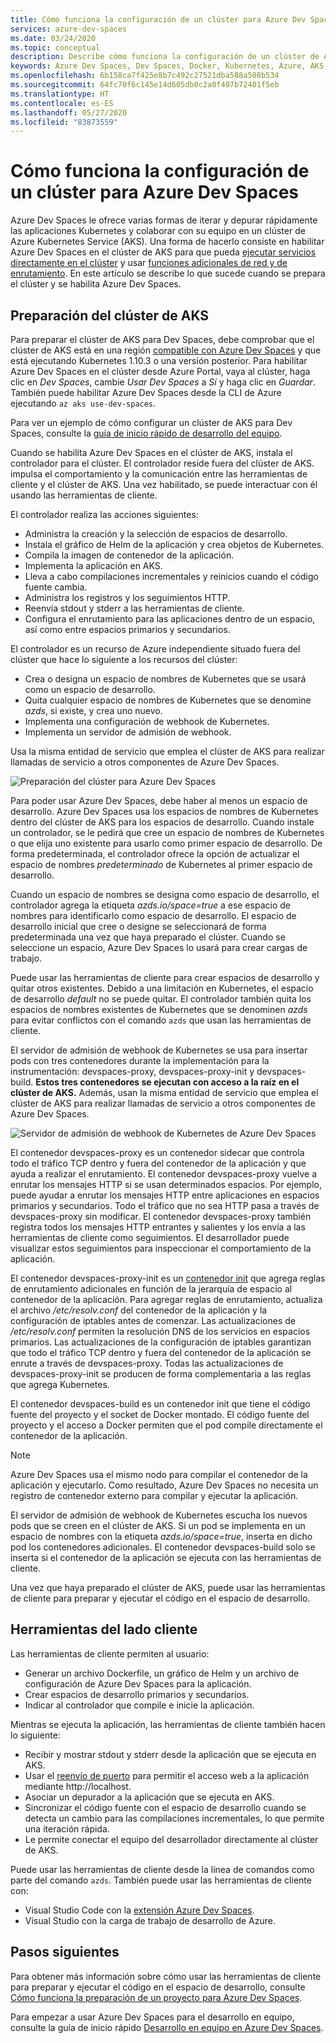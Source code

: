 ```yaml
---
title: Cómo funciona la configuración de un clúster para Azure Dev Spaces
services: azure-dev-spaces
ms.date: 03/24/2020
ms.topic: conceptual
description: Describe cómo funciona la configuración de un clúster de Azure Kubernetes Service para Azure Dev Spaces
keywords: Azure Dev Spaces, Dev Spaces, Docker, Kubernetes, Azure, AKS, Azure Kubernetes Service, contenedores
ms.openlocfilehash: 6b158ca7f425e8b7c492c27521dba588a508b534
ms.sourcegitcommit: 64fc70f6c145e14d605db0c2a0f407b72401f5eb
ms.translationtype: HT
ms.contentlocale: es-ES
ms.lasthandoff: 05/27/2020
ms.locfileid: "83873559"
---
```

# <a name="how-setting-up-a-cluster-for-azure-dev-spaces-works"></a>Cómo funciona la configuración de un clúster para Azure Dev Spaces

Azure Dev Spaces le ofrece varias formas de iterar y depurar rápidamente las aplicaciones Kubernetes y colaborar con su equipo en un clúster de Azure Kubernetes Service (AKS). Una forma de hacerlo consiste en habilitar Azure Dev Spaces en el clúster de AKS para que pueda [ejecutar servicios directamente en el clúster][how-it-works-up] y usar [funciones adicionales de red y de enrutamiento][how-it-works-routing]. En este artículo se describe lo que sucede cuando se prepara el clúster y se habilita Azure Dev Spaces.

## <a name="prepare-your-aks-cluster"></a>Preparación del clúster de AKS

Para preparar el clúster de AKS para Dev Spaces, debe comprobar que el clúster de AKS está en una región [compatible con Azure Dev Spaces][supported-regions] y que está ejecutando Kubernetes 1.10.3 o una versión posterior. Para habilitar Azure Dev Spaces en el clúster desde Azure Portal, vaya al clúster, haga clic en *Dev Spaces*, cambie *Usar Dev Spaces* a *Sí* y haga clic en *Guardar*. También puede habilitar Azure Dev Spaces desde la CLI de Azure ejecutando `az aks use-dev-spaces`.

Para ver un ejemplo de cómo configurar un clúster de AKS para Dev Spaces, consulte la [guía de inicio rápido de desarrollo del equipo][quickstart-team].

Cuando se habilita Azure Dev Spaces en el clúster de AKS, instala el controlador para el clúster. El controlador reside fuera del clúster de AKS. impulsa el comportamiento y la comunicación entre las herramientas de cliente y el clúster de AKS. Una vez habilitado, se puede interactuar con él usando las herramientas de cliente.

El controlador realiza las acciones siguientes:

* Administra la creación y la selección de espacios de desarrollo.
* Instala el gráfico de Helm de la aplicación y crea objetos de Kubernetes.
* Compila la imagen de contenedor de la aplicación.
* Implementa la aplicación en AKS.
* Lleva a cabo compilaciones incrementales y reinicios cuando el código fuente cambia.
* Administra los registros y los seguimientos HTTP.
* Reenvía stdout y stderr a las herramientas de cliente.
* Configura el enrutamiento para las aplicaciones dentro de un espacio, así como entre espacios primarios y secundarios.

El controlador es un recurso de Azure independiente situado fuera del clúster que hace lo siguiente a los recursos del clúster:

* Crea o designa un espacio de nombres de Kubernetes que se usará como un espacio de desarrollo.
* Quita cualquier espacio de nombres de Kubernetes que se denomine *azds*, si existe, y crea uno nuevo.
* Implementa una configuración de webhook de Kubernetes.
* Implementa un servidor de admisión de webhook.

Usa la misma entidad de servicio que emplea el clúster de AKS para realizar llamadas de servicio a otros componentes de Azure Dev Spaces.

![Preparación del clúster para Azure Dev Spaces](media/how-dev-spaces-works/prepare-cluster.svg)

Para poder usar Azure Dev Spaces, debe haber al menos un espacio de desarrollo. Azure Dev Spaces usa los espacios de nombres de Kubernetes dentro del clúster de AKS para los espacios de desarrollo. Cuando instale un controlador, se le pedirá que cree un espacio de nombres de Kubernetes o que elija uno existente para usarlo como primer espacio de desarrollo. De forma predeterminada, el controlador ofrece la opción de actualizar el espacio de nombres *predeterminado* de Kubernetes al primer espacio de desarrollo.

Cuando un espacio de nombres se designa como espacio de desarrollo, el controlador agrega la etiqueta *azds.io/space=true* a ese espacio de nombres para identificarlo como espacio de desarrollo. El espacio de desarrollo inicial que cree o designe se seleccionará de forma predeterminada una vez que haya preparado el clúster. Cuando se seleccione un espacio, Azure Dev Spaces lo usará para crear cargas de trabajo.

Puede usar las herramientas de cliente para crear espacios de desarrollo y quitar otros existentes. Debido a una limitación en Kubernetes, el espacio de desarrollo *default* no se puede quitar. El controlador también quita los espacios de nombres existentes de Kubernetes que se denominen *azds* para evitar conflictos con el comando `azds` que usan las herramientas de cliente.

El servidor de admisión de webhook de Kubernetes se usa para insertar pods con tres contenedores durante la implementación para la instrumentación: devspaces-proxy, devspaces-proxy-init y devspaces-build. **Estos tres contenedores se ejecutan con acceso a la raíz en el clúster de AKS.** Además, usan la misma entidad de servicio que emplea el clúster de AKS para realizar llamadas de servicio a otros componentes de Azure Dev Spaces.

![Servidor de admisión de webhook de Kubernetes de Azure Dev Spaces](media/how-dev-spaces-works/kubernetes-webhook-admission-server.svg)

El contenedor devspaces-proxy es un contenedor sidecar que controla todo el tráfico TCP dentro y fuera del contenedor de la aplicación y que ayuda a realizar el enrutamiento. El contenedor devspaces-proxy vuelve a enrutar los mensajes HTTP si se usan determinados espacios. Por ejemplo, puede ayudar a enrutar los mensajes HTTP entre aplicaciones en espacios primarios y secundarios. Todo el tráfico que no sea HTTP pasa a través de devspaces-proxy sin modificar. El contenedor devspaces-proxy también registra todos los mensajes HTTP entrantes y salientes y los envía a las herramientas de cliente como seguimientos. El desarrollador puede visualizar estos seguimientos para inspeccionar el comportamiento de la aplicación.

El contenedor devspaces-proxy-init es un [contenedor init](https://kubernetes.io/docs/concepts/workloads/pods/init-containers/) que agrega reglas de enrutamiento adicionales en función de la jerarquía de espacio al contenedor de la aplicación. Para agregar reglas de enrutamiento, actualiza el archivo */etc/resolv.conf* del contenedor de la aplicación y la configuración de iptables antes de comenzar. Las actualizaciones de */etc/resolv.conf* permiten la resolución DNS de los servicios en espacios primarios. Las actualizaciones de la configuración de iptables garantizan que todo el tráfico TCP dentro y fuera del contenedor de la aplicación se enrute a través de devspaces-proxy. Todas las actualizaciones de devspaces-proxy-init se producen de forma complementaria a las reglas que agrega Kubernetes.

El contenedor devspaces-build es un contenedor init que tiene el código fuente del proyecto y el socket de Docker montado. El código fuente del proyecto y el acceso a Docker permiten que el pod compile directamente el contenedor de la aplicación.

> [!NOTE]
> Azure Dev Spaces usa el mismo nodo para compilar el contenedor de la aplicación y ejecutarlo. Como resultado, Azure Dev Spaces no necesita un registro de contenedor externo para compilar y ejecutar la aplicación.

El servidor de admisión de webhook de Kubernetes escucha los nuevos pods que se creen en el clúster de AKS. Si un pod se implementa en un espacio de nombres con la etiqueta *azds.io/space=true*, inserta en dicho pod los contenedores adicionales. El contenedor devspaces-build solo se inserta si el contenedor de la aplicación se ejecuta con las herramientas de cliente.

Una vez que haya preparado el clúster de AKS, puede usar las herramientas de cliente para preparar y ejecutar el código en el espacio de desarrollo.

## <a name="client-side-tooling"></a>Herramientas del lado cliente

Las herramientas de cliente permiten al usuario:
* Generar un archivo Dockerfile, un gráfico de Helm y un archivo de configuración de Azure Dev Spaces para la aplicación.
* Crear espacios de desarrollo primarios y secundarios.
* Indicar al controlador que compile e inicie la aplicación.

Mientras se ejecuta la aplicación, las herramientas de cliente también hacen lo siguiente:
* Recibir y mostrar stdout y stderr desde la aplicación que se ejecuta en AKS.
* Usar el [reenvío de puerto](https://kubernetes.io/docs/tasks/access-application-cluster/port-forward-access-application-cluster/) para permitir el acceso web a la aplicación mediante http:\//localhost.
* Asociar un depurador a la aplicación que se ejecuta en AKS.
* Sincronizar el código fuente con el espacio de desarrollo cuando se detecta un cambio para las compilaciones incrementales, lo que permite una iteración rápida.
* Le permite conectar el equipo del desarrollador directamente al clúster de AKS.

Puede usar las herramientas de cliente desde la línea de comandos como parte del comando `azds`. También puede usar las herramientas de cliente con:

* Visual Studio Code con la [extensión Azure Dev Spaces](https://marketplace.visualstudio.com/items?itemName=azuredevspaces.azds).
* Visual Studio con la carga de trabajo de desarrollo de Azure.

## <a name="next-steps"></a>Pasos siguientes

Para obtener más información sobre cómo usar las herramientas de cliente para preparar y ejecutar el código en el espacio de desarrollo, consulte [Cómo funciona la preparación de un proyecto para Azure Dev Spaces][how-it-works-prep].

Para empezar a usar Azure Dev Spaces para el desarrollo en equipo, consulte la guía de inicio rápido [Desarrollo en equipo en Azure Dev Spaces][quickstart-team].

[how-it-works-prep]: how-dev-spaces-works-prep.md
[how-it-works-routing]: how-dev-spaces-works-routing.md
[how-it-works-up]: how-dev-spaces-works-up.md
[supported-regions]: https://azure.microsoft.com/global-infrastructure/services/?products=kubernetes-service
[quickstart-team]: quickstart-team-development.md